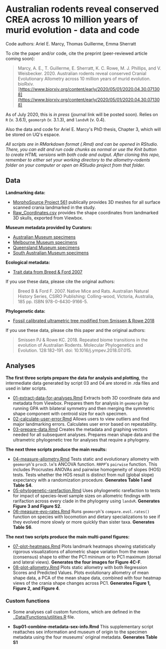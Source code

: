 # Australian rodents reveal conserved CREA across 10 million years of murid evolution - data and code
Code authors: Ariel E. Marcy, Thomas Guillerme, Emma Sherratt

To cite the paper and/or code, cite the preprint (peer-reviewed article coming soon):
> Marcy, A. E., T. Guillerme, E. Sherratt, K. C. Rowe, M. J. Phillips, and V. Weisbecker. 2020. Australian rodents reveal conserved Cranial Evolutionary Allometry across 10 million years of murid evolution. bioRxiv. [https://www.biorxiv.org/content/early/2020/05/01/2020.04.30.071308](https://www.biorxiv.org/content/early/2020/05/01/2020.04.30.071308)

As of July 2020, this is *in press* (journal link will be posted soon). Relies on `R` (v. 3.6.1), `geomorph` (v. 3.1.3), and `landvR` (v. 0.4).

Also the data and code for Ariel E. Marcy's PhD thesis, Chapter 3, which will be stored on UQ's espace. 

*All scripts are in RMarkdown format (.Rmd) and can be opened in RStudio. There, you can edit and run code chunks as normal or use the Knit button to create HTML versions with both code and output. After cloning this repo, remember to either set your working directory to the allometry-rodents folder on your computer or open an RStudio project from that folder.*

## Data
**Landmarking data:**
* [MorphoSource Project 561](https://www.morphosource.org/Detail/ProjectDetail/Show/project_id/561) publically provides 3D meshes for all surface scanned crania landmarked in the study.
* [Raw_Coordinates.csv](Data/Raw/Raw_Coord_Data.csv) provides the shape coordinates from landmarked 3D skulls, exported from Viewbox.

**Museum metadata provided by Curators:**
* [Australian Museum specimens](/Data/Raw/AM_muridae_skulls.csv)
* [Melbourne Museum specimens](/Data/Raw/MV_muridae_skulls.csv)
* [Queensland Museum specimens](/Data/Raw/QM_muridae_skulls.csv)
* [South Australian Museum specimens](/Data/Raw/SAM_muridae_skulls.csv)

**Ecological metadata:**
* [Trait data from Breed & Ford 2007](/Data/Processed/in_ex_traits.csv)

If you use these data, please cite the original authors:
> Breed B & Ford F. 2007. Native Mice and Rats. Australian Natural History Series, CSIRO Publishing: Colling-wood, Victoria, Australia, 185 pp. ISBN 978-0-6430-9166-5.

**Phylogenetic data:**
* [Fossil calibrated ultrametric tree modified from Smissen & Rowe 2018](/Data/Processed/Marcy-BEAST01.con.tre)

If you use these data, please cite this paper and the original authors:
> Smissen PJ & Rowe KC. 2018. Repeated biome transitions in the evolution of Australian Rodents. Molecular Phylogenetics and Evolution. 128:182–191. doi: 10.1016/j.ympev.2018.07.015.
    
## Analyses
**The first three scripts prepare the data for analysis and plotting**, the intermediate data generated by script 03 and 04 are stored in .rda files and used in later scripts.

* [01-extract-data-for-analyses.Rmd](/Analysis/01-extract-data-for-analyses.Rmd) Extracts both 3D coordinate data and metadata from Viewbox. Prepares them for analysis in `geomorph` by running GPA with bilateral symmetry and then merging the symmetric shape component with centroid size for each specimen.
* [02-calculate-user-error.Rmd](/Analysis/02-calculate-user-error.Rmd) Allows users to view outliers and find major landmarking errors. Calculates user error based on repeatability.
* [03-prepare-data.Rmd](/Analysis/03-prepare-data.Rmd) Creates the metadata and graphing vectors needed for all subsequent analyses. Prepares mean shape data and the ultrametric phylogenetic tree for analyses that require a phylogeny. 

**The next three scripts produce the main results:**

* [04-measure-allometry.Rmd](/Analysis/04-measure-allometry.Rmd) Tests static and evolutionary allometry with `geomorph`'s `procD.lm`'s ANCOVA function. `RRPP`'s `pairwise` function. This includes Procrustes ANOVAs and pairwise homogeneity of slopes (HOS) tests. Tests whether the HOS result is distinct from null (global slope) expectancy with a randomization procedure. **Generates Table 1 and Table S4**.
* [05-phylogenetic-rarefaction.Rmd](/Analysis/05-phylogenetic-rarefaction.Rmd) Uses phylogenetic rarefaction to tests for impact of species-level sample sizes on allometric findings with rarifaction across every clade in the phylogeny using `landvR`. **Generates Figure 3 and Figure S2**.
* [06-measure-evo-rates.Rmd](/Analysis/06-measure-evo-rates.Rmd) Runs `geomorph`'s `compare.evol.rates()` function on species with locomotion and dietary specializations to see if they evolved more slowly or more quickly than sister taxa. **Generates Table S6**.

**The next two scripts produce the main multi-panel figures:** 

* [07-plot-heatmaps.Rmd](/Analysis/07-plot-heatmaps.Rmd) Plots landmark heatmaps showing statistically rigorous visualizations of allometric shape variation from the mean (consensus) shape to either the PC1 mininum or to PC1 maximum (dorsal and lateral views). **Generates the four images for Figure 4C-F**.
* [08-plot-allometry.Rmd](/Analysis/08-plot-allometry.Rmd) Plots static allometry with both Regression Scores and Predicted Values. Plots evolutionary allometry of mean shape data, a PCA of the mean shape data, combined with four heatmap views of the crania shape changes across PC1. **Generates Figure 1, Figure 2, and Figure 4**.

### Custom functions 
* Some analyses call custom functions, which are defined in the [..Data/Functions/utilities.R](/Data/Functions/utilities.R) file.

* **Sup01-combine-metadata-sex-info.Rmd** This supplementary script reattaches sex information and museum of origin to the specimen metadata using the four museums' original metadata. **Generates Table S1**

